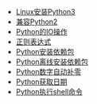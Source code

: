 - <a href="Linux安装Python3.md">Linux安装Python3</a>
- <a href="兼容Python2.md">兼容Python2</a>
- <a href="Python的IO操作/index.md">Python的IO操作</a>
- <a href="正则表达式/index.md">正则表达式</a>
- <a href="Python安装依赖包.md">Python安装依赖包</a>
- <a href="Python离线安装依赖包.md">Python离线安装依赖包</a>
- <a href="Python数字自动补零.md">Python数字自动补零</a>
- <a href="Python获取日期.md">Python获取日期</a>
- <a href="Python执行shell命令.md">Python执行shell命令</a>
